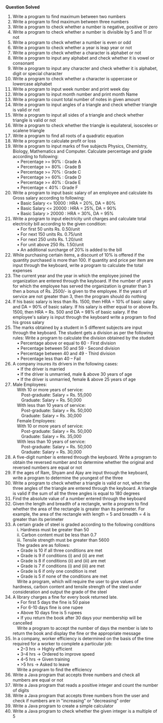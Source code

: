 

**Question Solved**

1. Write a program to find maximum between two numbers  
2. Write a program to find maximum between three numbers  
3. Write a program to check whether a number is negative, positive or zero  
4. Write a program to check whether a number is divisible by 5 and 11 or not  
5. Write a program to check whether a number is even or odd  
6. Write a program to check whether a year is leap year or not  
7. Write a program to check whether a character is alphabet or not  
8. Write a program to input any alphabet and check whether it is vowel or consonant  
9. Write a program to input any character and check whether it is alphabet, digit or special character  
10. Write a program to check whether a character is uppercase or lowercase alphabet  
11. Write a program to input week number and print week day  
12. Write a program to input month number and print month Name  
13. Write a program to count total number of notes in given amount  
14. Write a program to input angles of a triangle and check whether triangle is valid or not  
15. Write a program to input all sides of a triangle and check whether triangle is valid or not  
16. Write a program to check whether the triangle is equilateral, isosceles or scalene triangle  
17. Write a program to find all roots of a quadratic equation  
18. Write a program to calculate profit or loss  
19. Write a program to input marks of five subjects Physics, Chemistry, Biology, Mathematics and Computer. Calculate percentage and grade according to following:  
 • Percentage >= 90% : Grade A  
 • Percentage >= 80% : Grade B  
 • Percentage >= 70% : Grade C  
 • Percentage >= 60% : Grade D  
 • Percentage >= 40% : Grade E  
 • Percentage < 40% : Grade F  
20. Write a program to input basic salary of an employee and calculate its Gross salary according to following:  
 • Basic Salary <= 10000 : HRA = 20%, DA = 80%  
 • Basic Salary <= 20000 : HRA = 25%, DA = 90%  
 • Basic Salary > 20000 : HRA = 30%, DA = 95%  
21. Write a program to input electricity unit charges and calculate total electricity bill according to the given condition:  
 • For first 50 units Rs. 0.50/unit  
 • For next 150 units Rs. 0.75/unit  
 • For next 250 units Rs. 1.20/unit  
 • For unit above 250 Rs. 1.50/unit  
 • An additional surcharge of 20% is added to the bill  
22. While purchasing certain items, a discount of 10% is offered if the quantity purchased is more than 100. If quantity and price per item are input through the keyboard, write a program to calculate the total expenses  
23. The current year and the year in which the employee joined the organization are entered through the keyboard. If the number of years for which the employee has served the organization is greater than 3 then a bonus of Rs. 2500/- is given to the employee. If the years of service are not greater than 3, then the program should do nothing  
24. If his basic salary is less than Rs. 1500, then HRA = 10% of basic salary and DA = 90% of basic salary. If his salary is either equal to or above Rs. 1500, then HRA = Rs. 500 and DA = 98% of basic salary. If the employee's salary is input through the keyboard write a program to find his gross salary  
25. The marks obtained by a student in 5 different subjects are input through the keyboard. The student gets a division as per the following rules: Write a program to calculate the division obtained by the student  
 • Percentage above or equal to 60 - First division  
 • Percentage between 50 and 59 - Second division  
 • Percentage between 40 and 49 - Third division  
 • Percentage less than 40 – Fail  
26. A company insures its drivers in the following cases:  
 • If the driver is married  
 • If the driver is unmarried, male & above 30 years of age  
 • If the driver is unmarried, female & above 25 years of age  
27. Male Employees:  
 With 10 or more years of service:  
  Post-graduate: Salary = Rs. 55,000  
  Graduate: Salary = Rs. 50,000  
 With less than 10 years of service:  
  Post-graduate: Salary = Rs. 50,000  
  Graduate: Salary = Rs. 30,000  
 Female Employees:  
 With 10 or more years of service:  
  Post-graduate: Salary = Rs. 50,000  
  Graduate: Salary = Rs. 35,000  
 With less than 10 years of service:  
  Post-graduate: Salary = Rs. 50,000  
  Graduate: Salary = Rs. 30,000  
28. A five-digit number is entered through the keyboard. Write a program to obtain the reversed number and to determine whether the original and reversed numbers are equal or not  
29. If the ages of Ram, Shyam and Ajay are input through the keyboard, write a program to determine the youngest of the three  
30. Write a program to check whether a triangle is valid or not, when the three angles of the triangle are entered through the keyboard. A triangle is valid if the sum of all the three angles is equal to 180 degrees  
31. Find the absolute value of a number entered through the keyboard  
32. Given the length and breadth of a rectangle, write a program to find whether the area of the rectangle is greater than its perimeter. For example, the area of the rectangle with length = 5 and breadth = 4 is greater than its perimeter  
33. A certain grade of steel is graded according to the following conditions  
 i. Hardness must be greater than 50  
 ii. Carbon content must be less than 0.7  
 iii. Tensile strength must be greater than 5600  
 The grades are as follows:  
 • Grade is 10 if all three conditions are met  
 • Grade is 9 if conditions (i) and (ii) are met  
 • Grade is 8 if conditions (ii) and (iii) are met  
 • Grade is 7 if conditions (i) and (iii) are met  
 • Grade is 6 if only one condition is met  
 • Grade is 5 if none of the conditions are met  
 Write a program, which will require the user to give values of hardness, carbon content and tensile strength of the steel under consideration and output the grade of the steel  
34. A library charges a fine for every book returned late.  
 • For first 5 days the fine is 50 paise  
 • For 6-10 days fine is one rupee  
 • Above 10 days fine is 5 rupees  
 • If you return the book after 30 days your membership will be cancelled  
 Write a program to accept the number of days the member is late to return the book and display the fine or the appropriate message  
35. In a company, worker efficiency is determined on the basis of the time required for a worker to complete a particular job:  
 • 2–3 hrs → Highly efficient  
 • 3–4 hrs → Ordered to improve speed  
 • 4–5 hrs → Given training  
 • >5 hrs → Asked to leave  
 Write a program to find the efficiency  
36. Write a Java program that accepts three numbers and check all numbers are equal or not  
37. Write a Java program that reads a positive integer and count the number of digits  
38. Write a Java program that accepts three numbers from the user and check if numbers are in "increasing" or "decreasing" order  
39. Write a Java program to create a simple calculator  
40. Write a Java program to check whether the given integer is a multiple of 5  

